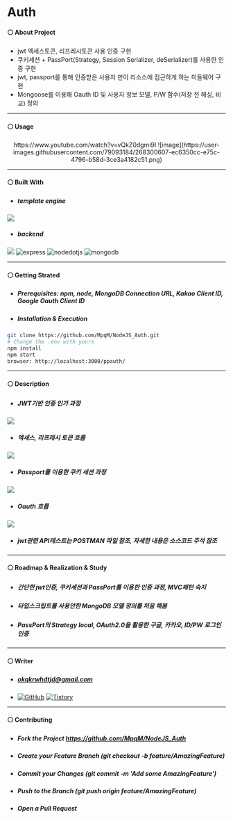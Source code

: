 # Auth
#### ⚪ About Project
* jwt 엑세스토큰, 리프레시토큰 사용 인증 구현
* 쿠키세션 + PassPort(Strategy, Session Serializer, deSerializer)를 사용한 인증 구현
* jwt, passport를 통해 인증받은 사용자 만이 리소스에 접근하게 하는 미들웨어 구현
* Mongoose를 이용해 Oauth ID 및 사용자 정보 모델, P/W 함수(저장 전 해싱, 비교) 정의

* * *
#### ⚪ Usage
<div align="center">
  https://www.youtube.com/watch?v=vQkZ0dgmi9I
![image](https://user-images.githubusercontent.com/79093184/268300607-ec6350cc-e75c-4796-b58d-3ce3a4182c51.png)
</div>


* * *
#### ⚪ Built With
* ##### template engine
<img src ="https://img.shields.io/badge/ejs-F7DF1E.svg?&style=for-the-badge&logo=ejs&logoColor=white"/>

* ##### backend
<img src ="https://img.shields.io/badge/javascript-F7DF1E.svg?&style=for-the-badge&logo=JavaScript&logoColor=white"/> <img alt="express" src ="https://img.shields.io/badge/express-339933.svg?&style=for-the-badge&logo=express&logoColor=white"/> <img alt="nodedotjs" src ="https://img.shields.io/badge/nodejs-339933.svg?&style=for-the-badge&logo=nodedotjs&logoColor=white"/> <img alt="mongodb" src ="https://img.shields.io/badge/mongodb-339933.svg?&style=for-the-badge&logo=mongodb&logoColor=white"/>

* * *
#### ⚪ Getting Strated
* ##### Prerequisites: npm, node, MongoDB Connection URL, Kakao Client ID, Google Oauth Client ID
* ##### Installation & Execution
```bash
git clone https://github.com/MpqM/NodeJS_Auth.git
# Change the .env with yours
npm install
npm start
browser: http://localhost:3000/ppauth/
```

* * *
#### ⚪ Description 
* ##### JWT기반 인증 인가 과정
<img src="https://user-images.githubusercontent.com/79093184/268309865-786a47dc-375f-4eae-bf8e-1834a2a7002c.png"/>

* ##### 엑세스, 리프레시 토큰 흐름
<img src="https://user-images.githubusercontent.com/79093184/268310086-41f36848-0fa9-4de2-b80b-019cb2eacc1b.png"/>

* ##### Passport를 이용한 쿠키 세션 과정
<img src="https://user-images.githubusercontent.com/79093184/268310220-7ddbc695-f9a4-4231-88bd-53142ffda367.png"/>
  
* ##### Oauth 흐름
<img src="https://user-images.githubusercontent.com/79093184/268310369-5082e1e3-b6f9-4847-a262-fdf04b637dcf.png"/>

* ##### jwt관련 API테스트는 POSTMAN 파일 참조, 자세한 내용은 소스코드 주석 참조
  
* * *
#### ⚪ Roadmap & Realization & Study
* ##### 간단한 jwt인증, 쿠키세션과 PassPort를 이용한 인증 과정, MVC패턴 숙지
* ##### 타입스크립트를 사용안한 MongoDB 모델 정의를 처음 해봄
* ##### PassPort의 Strategy local, OAuth2.0을 활용한 구글, 카카오, ID/PW 로그인 인증
* * *
#### ⚪ Writer
* ##### <span>okqkrwhdtjd@gmail.com
* <a href = "https://github.com/MpqM"><img alt="GitHub" src ="https://img.shields.io/badge/GitHub-181717.svg?&style=for-the-badge&logo=GitHub&logoColor=white"/></a> <a href = "https://MpqM.tistory.com/"> <img alt="Tistory" src ="https://img.shields.io/badge/Tistory-white.svg?&style=for-the-badge"/></a>
* * *
#### ⚪ Contributing
* ##### Fork the Project https://github.com/MpqM/NodeJS_Auth
* ##### Create your Feature Branch (git checkout -b feature/AmazingFeature)
* ##### Commit your Changes (git commit -m 'Add some AmazingFeature')
* ##### Push to the Branch (git push origin feature/AmazingFeature)
* ##### Open a Pull Request
